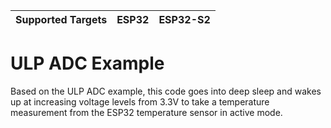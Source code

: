 | Supported Targets | ESP32 | ESP32-S2 |
| ----------------- | ----- | -------- |

# ULP ADC Example

Based on the ULP ADC example, this code goes into deep sleep and wakes up at increasing voltage levels from 3.3V to take a temperature measurement from the ESP32 temperature sensor in active mode.
